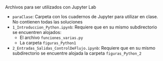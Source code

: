Archivos para ser utilizados con Jupyter Lab 

* `paraClase`: Carpeta con los cuadernos de Jupyter para utilizar en clase. No contienen todas las soluciones
* `1_Introduccion_Python.ipynb`: Requiere que en su mismo subdirectorio se encuentren alojados:
  * El archivo `funciones_varias.py`
  * La carpeta `figuras_Python1`
* `2_Entradas_Salidas_ControlDeFlujo.ipynb`: Requiere que en su mismo subdirectorio se encuentre alojada la carpeta `figuras_Python_2`
  
